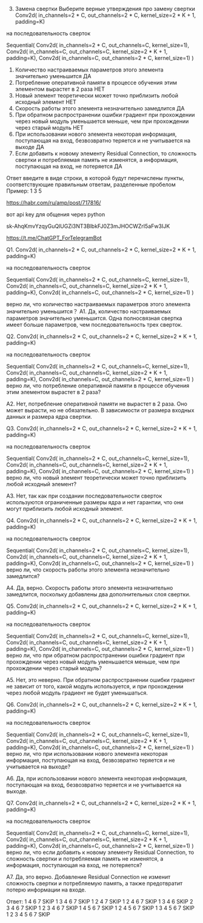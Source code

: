 3. Замена свертки
Выберите верные утверждения про замену свертки
Conv2d(
    in_channels=2 * C, 
    out_channels=2 * C, 
    kernel_size=2 * K + 1, 
    padding=K)


на последовательность сверток

Sequential(
    Conv2d(
        in_channels=2 * C, 
        out_channels=C, 
        kernel_size=1),
    Conv2d(
        in_channels=C, 
        out_channels=C, 
        kernel_size=2 * K + 1, 
        padding=K),
    Conv2d(
        in_channels=C, 
        out_channels=2 * C, 
        kernel_size=1)
)


1. Количество настраиваемых параметров этого элемента значительно уменьшится ДА
2. Потребление оперативной памяти в процессе обучения этим элементом вырастет в 2 раза НЕТ
3. Новый элемент теоретически может точно приблизить любой исходный элемент НЕТ
4. Скорость работы этого элемента незначительно замедлится ДА
5. При обратном распространении ошибки градиент при прохождении через новый модуль уменьшается меньше, чем при прохождении через старый модуль НЕТ
6. При использовании нового элемента некоторая информация, поступающая на вход, безвозвратно теряется и не учитывается на выходе ДА
7. Если добавить к новому элементу Residual Connection, то сложность свертки и потребляемая память не изменятся, а информация, поступающая на вход, не потеряется ДА

Ответ введите в виде строки, в которой будут перечислены пункты, соответствующие правильным ответам, разделенные пробелом
Пример:
1 3 5

https://habr.com/ru/amp/post/717816/

вот api key для общения через python


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

https://t.me/ChatGPT_ForTelegramBot

Q1. 
Conv2d(
    in_channels=2 * C, 
    out_channels=2 * C, 
    kernel_size=2 * K + 1, 
    padding=K)


на последовательность сверток

Sequential(
    Conv2d(
        in_channels=2 * C, 
        out_channels=C, 
        kernel_size=1),
    Conv2d(
        in_channels=C, 
        out_channels=C, 
        kernel_size=2 * K + 1, 
        padding=K),
    Conv2d(
        in_channels=C, 
        out_channels=2 * C, 
        kernel_size=1)
)

верно ли, что количество настраиваемых параметров этого элемента значительно уменьшится？
A1. Да, количество настраиваемых параметров значительно уменьшится. Одна полносвязная свертка имеет больше параметров, чем последовательность трех сверток.

Q2. 
Conv2d(
    in_channels=2 * C, 
    out_channels=2 * C, 
    kernel_size=2 * K + 1, 
    padding=K)


на последовательность сверток

Sequential(
    Conv2d(
        in_channels=2 * C, 
        out_channels=C, 
        kernel_size=1),
    Conv2d(
        in_channels=C, 
        out_channels=C, 
        kernel_size=2 * K + 1, 
        padding=K),
    Conv2d(
        in_channels=C, 
        out_channels=2 * C, 
        kernel_size=1)
)
верно ли, что потребление оперативной памяти в процессе обучения этим элементом вырастет в 2 раза?

A2. Нет, потребление оперативной памяти не вырастет в 2 раза. Оно может вырасти, но не обязательно. В зависимости от размера входных данных и размера ядра свертки.

Q3.
Conv2d(
    in_channels=2 * C, 
    out_channels=2 * C, 
    kernel_size=2 * K + 1, 
    padding=K)


на последовательность сверток

Sequential(
    Conv2d(
        in_channels=2 * C, 
        out_channels=C, 
        kernel_size=1),
    Conv2d(
        in_channels=C, 
        out_channels=C, 
        kernel_size=2 * K + 1, 
        padding=K),
    Conv2d(
        in_channels=C, 
        out_channels=2 * C, 
        kernel_size=1)
)
верно ли, что новый элемент теоретически может точно приблизить любой исходный элемент?

A3. Нет, так как при создании последовательности сверток используются ограниченные размеры ядра и нет гарантии, что они могут приблизить любой исходный элемент.

Q4. 
Conv2d(
    in_channels=2 * C, 
    out_channels=2 * C, 
    kernel_size=2 * K + 1, 
    padding=K)


на последовательность сверток

Sequential(
    Conv2d(
        in_channels=2 * C, 
        out_channels=C, 
        kernel_size=1),
    Conv2d(
        in_channels=C, 
        out_channels=C, 
        kernel_size=2 * K + 1, 
        padding=K),
    Conv2d(
        in_channels=C, 
        out_channels=2 * C, 
        kernel_size=1)
)
верно ли, что скорость работы этого элемента незначительно замедлится?

A4. Да, верно. Скорость работы этого элемента незначительно замедлится, поскольку добавлены два дополнительных слоя свертки.

Q5. 
Conv2d(
    in_channels=2 * C, 
    out_channels=2 * C, 
    kernel_size=2 * K + 1, 
    padding=K)


на последовательность сверток

Sequential(
    Conv2d(
        in_channels=2 * C, 
        out_channels=C, 
        kernel_size=1),
    Conv2d(
        in_channels=C, 
        out_channels=C, 
        kernel_size=2 * K + 1, 
        padding=K),
    Conv2d(
        in_channels=C, 
        out_channels=2 * C, 
        kernel_size=1)
)
верно ли, что при обратном распространении ошибки градиент при прохождении через новый модуль уменьшается меньше, чем при прохождении через старый модуль?

A5. Нет, это неверно. При обратном распространении ошибки градиент не зависит от того, какой модуль используется, и при прохождении через любой модуль градиент не будет уменьшаться.

Q6.
Conv2d(
    in_channels=2 * C, 
    out_channels=2 * C, 
    kernel_size=2 * K + 1, 
    padding=K)


на последовательность сверток

Sequential(
    Conv2d(
        in_channels=2 * C, 
        out_channels=C, 
        kernel_size=1),
    Conv2d(
        in_channels=C, 
        out_channels=C, 
        kernel_size=2 * K + 1, 
        padding=K),
    Conv2d(
        in_channels=C, 
        out_channels=2 * C, 
        kernel_size=1)
)
верно ли, что при использовании нового элемента некоторая информация, поступающая на вход, безвозвратно теряется и не учитывается на выходе?

A6. Да, при использовании нового элемента некоторая информация, поступающая на вход, безвозвратно теряется и не учитывается на выходе.

Q7.
Conv2d(
    in_channels=2 * C, 
    out_channels=2 * C, 
    kernel_size=2 * K + 1, 
    padding=K)


на последовательность сверток

Sequential(
    Conv2d(
        in_channels=2 * C, 
        out_channels=C, 
        kernel_size=1),
    Conv2d(
        in_channels=C, 
        out_channels=C, 
        kernel_size=2 * K + 1, 
        padding=K),
    Conv2d(
        in_channels=C, 
        out_channels=2 * C, 
        kernel_size=1)
)
верно ли, что если добавить к новому элементу Residual Connection, то сложность свертки и потребляемая память не изменятся, а информация, поступающая на вход, не потеряется?

A7. Да, это верно. Добавление Residual Connection не изменит сложность свертки и потребляемую память, а также предотвратит потерю информации на входе.


Ответ: 1 4 6 7 SKIP
1 3 4 6 7 SKIP
1 2 4 7 SKIP
1 2 4 6 7 SKIP
1 3 4 6 SKIP
2 3 4 6 7 SKIP
1 2 3 4 6 7 SKIP
1 4 5 6 7 SKIP
1 2 4 5 6 7 SKIP
1 3 4 5 6 7 SKIP
1 2 3 4 5 6 7 SKIP